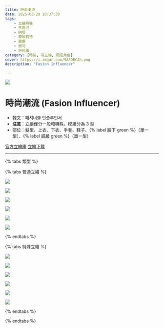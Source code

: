 ```yaml
---
title: 時尚潮流
date: 2025-03-29 10:37:38
tags:
    - 立繪時裝
    - 李世河
    - 納塔
    - 薇歐莉特
    - 露娜
    - 銀河
    - 伊莉雅
category: [時裝, 有立繪, 限定角色]
cover: https://i.imgur.com/9A8DBCAh.png
description: "Fasion Influencer"

---
```

![](https://i.imgur.com/9A8DBCA.png)

# 時尚潮流 (Fasion Influencer)

- 韓文：패셔너블 인플루언서
- **注意**：立繪僅分一般和特殊，模組分為 3 型
- 部位：髮型、上衣、下衣、手套、鞋子、{% label 臉下 green %}（單一型）、{% label 威嚴 green %}（單一型）

[官方立繪庫](https://closers.nexon.com/Pds/FanSiteKit)
[立繪下載](https://image.naddic.co.kr/Images/cms/happycode/20250320/1742447883690.zip)

---

{% tabs 類型 %}
<!-- tab 普通角色立繪-->
{% tabs 普通立繪 %}
<!-- tab 李世河(Seha)-->
[![](https://i.imgur.com/XDPGBFYh.jpg)](https://i.imgur.com/XDPGBFY.jpg)
<!-- endtab -->
<!-- tab 納塔(Nata)-->
[![](https://i.imgur.com/oL4JJAkh.jpg)](https://i.imgur.com/oL4JJAk.jpg)
<!-- endtab -->
<!-- tab 薇歐莉特(Violet)-->
[![](https://i.imgur.com/PEzO0gsh.jpg)](https://i.imgur.com/PEzO0gs.jpg)
<!-- endtab -->
<!-- tab 露娜(Luna)-->
[![](https://i.imgur.com/BaeNjWqh.jpg)](https://i.imgur.com/BaeNjWq.jpg)
<!-- endtab -->
<!-- tab 銀河(Eunha)-->
[![](https://i.imgur.com/3Jn3x5Fh.jpg)](https://i.imgur.com/3Jn3x5F.jpg)
<!-- endtab -->
<!-- tab 伊莉雅(Ria)-->
[![](https://i.imgur.com/rAHrwBDh.jpg)](https://i.imgur.com/rAHrwBD.jpg)
<!-- endtab -->
{% endtabs %}
<!-- endtab -->

<!-- tab 特殊角色立繪-->
{% tabs 特殊立繪 %}
<!-- tab 李世河(Seha)-->
[![](https://i.imgur.com/HWdwMdBh.jpg)](https://i.imgur.com/HWdwMdB.jpg)
<!-- endtab -->
<!-- tab 納塔(Nata)-->
[![](https://i.imgur.com/GI7yUFbh.jpg)](https://i.imgur.com/GI7yUFb.jpg)
<!-- endtab -->
<!-- tab 薇歐莉特(Violet)-->
[![](https://i.imgur.com/Si49jxGh.jpg)](https://i.imgur.com/Si49jxG.jpg)
<!-- endtab -->
<!-- tab 露娜(Luna)-->
[![](https://i.imgur.com/xTnffamh.jpg)](https://i.imgur.com/xTnffam.jpg)
<!-- endtab -->
<!-- tab 銀河(Eunha)-->
[![](https://i.imgur.com/LcESrcMh.jpg)](https://i.imgur.com/LcESrcM.jpg)
<!-- endtab -->
<!-- tab 伊莉雅(Ria)-->
[![](https://i.imgur.com/wTL426oh.jpg)](https://i.imgur.com/wTL426o.jpg)
<!-- endtab -->
{% endtabs %}
<!-- endtab -->

{% endtabs %}